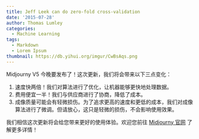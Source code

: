 ```yaml
---
title: Jeff Leek can do zero-fold cross-validation
date: '2015-07-28'
author: Thomas Lumley
categories:
  - Machine Learning
tags:
  - Markdown
  - Lorem Ipsum
thumbnail: https://db.yihui.org/imgur/CwBsAqs.png
---
```


Midjourny V5 今晚要发布了！这次更新，我们将会带来以下三点变化：

1. 速度快两倍！我们对算法进行了优化，让机器能够更快地处理数据。
2. 费用便宜一半！我们与供应商进行了协商，降低了成本。
3. 成像质量可能会有轻微损伤。为了追求更高的速度和更低的成本，我们对成像算法进行了微调。但请放心，这只是轻微的损伤，不会影响使用效果。

我们相信这次更新将会给您带来更好的使用体验。欢迎您前往 [Midjourny 官网](https://www.midjourney.com/) 了解更多详情！
